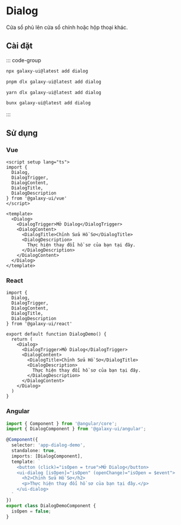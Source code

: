 # Dialog

Cửa sổ phủ lên cửa sổ chính hoặc hộp thoại khác.

<ComponentPreview name="DialogDemo">
  <template #preview>
    <DemoContainer>
      <DialogDemo />
    </DemoContainer>
  </template>
  <template #code>

::: code-group

```vue [Vue]
<script setup lang="ts">
import { Dialog, DialogTrigger, DialogContent, DialogTitle, DialogDescription } from '@/components/ui/dialog'
</script>

<template>
  <Dialog>
    <DialogTrigger>Open Dialog</DialogTrigger>
    <DialogContent>
      <DialogTitle>Edit Profile</DialogTitle>
      <DialogDescription>
        Make changes to your profile here.
      </DialogDescription>
    </DialogContent>
  </Dialog>
</template>
```

```tsx [React]
import { Dialog, DialogTrigger, DialogContent, DialogTitle, DialogDescription } from "@/components/ui/dialog"

export default function App() {
  return (
    <Dialog>
      <DialogTrigger>Open Dialog</DialogTrigger>
      <DialogContent>
        <DialogTitle>Edit Profile</DialogTitle>
        <DialogDescription>
          Make changes to your profile here.
        </DialogDescription>
      </DialogContent>
    </Dialog>
  )
}
```

```typescript [Angular]
import { Component } from '@angular/core';
import { DialogComponent } from '@/components/ui/dialog';

@Component({
  selector: 'app-root',
  standalone: true,
  imports: [DialogComponent],
  template: `
    <button (click)="isOpen = true">Open Dialog</button>
    <ui-dialog [isOpen]="isOpen" (openChange)="isOpen = $event">
      <h2>Edit Profile</h2>
      <p>Make changes to your profile here.</p>
    </ui-dialog>
  `
})
export class AppComponent {
  isOpen = false;
}
```

:::

  </template>
</ComponentPreview>

## Cài đặt

::: code-group

```bash [npm]
npx galaxy-ui@latest add dialog
```

```bash [pnpm]
pnpm dlx galaxy-ui@latest add dialog
```

```bash [yarn]
yarn dlx galaxy-ui@latest add dialog
```

```bash [bun]
bunx galaxy-ui@latest add dialog
```

:::

## Sử dụng

### Vue

```vue
<script setup lang="ts">
import {
  Dialog,
  DialogTrigger,
  DialogContent,
  DialogTitle,
  DialogDescription
} from '@galaxy-ui/vue'
</script>

<template>
  <Dialog>
    <DialogTrigger>Mở Dialog</DialogTrigger>
    <DialogContent>
      <DialogTitle>Chỉnh Sửa Hồ Sơ</DialogTitle>
      <DialogDescription>
        Thực hiện thay đổi hồ sơ của bạn tại đây.
      </DialogDescription>
    </DialogContent>
  </Dialog>
</template>
```

### React

```tsx
import {
  Dialog,
  DialogTrigger,
  DialogContent,
  DialogTitle,
  DialogDescription
} from '@galaxy-ui/react'

export default function DialogDemo() {
  return (
    <Dialog>
      <DialogTrigger>Mở Dialog</DialogTrigger>
      <DialogContent>
        <DialogTitle>Chỉnh Sửa Hồ Sơ</DialogTitle>
        <DialogDescription>
          Thực hiện thay đổi hồ sơ của bạn tại đây.
        </DialogDescription>
      </DialogContent>
    </Dialog>
  )
}
```

### Angular

```typescript
import { Component } from '@angular/core';
import { DialogComponent } from '@galaxy-ui/angular';

@Component({
  selector: 'app-dialog-demo',
  standalone: true,
  imports: [DialogComponent],
  template: `
    <button (click)="isOpen = true">Mở Dialog</button>
    <ui-dialog [isOpen]="isOpen" (openChange)="isOpen = $event">
      <h2>Chỉnh Sửa Hồ Sơ</h2>
      <p>Thực hiện thay đổi hồ sơ của bạn tại đây.</p>
    </ui-dialog>
  `
})
export class DialogDemoComponent {
  isOpen = false;
}
```
